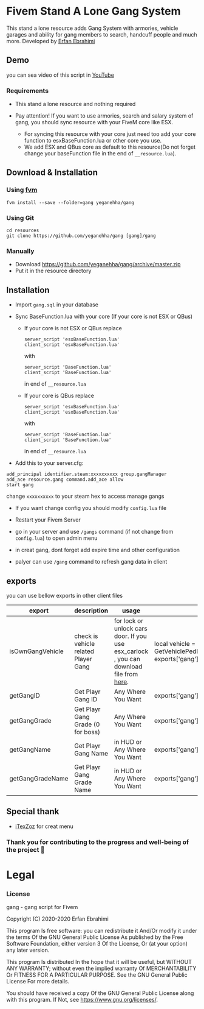 # Fivem Stand A Lone Gang System

This stand a lone resource adds Gang System with armories, vehicle garages and ability for gang members to search, handcuff people and much more.
Developed by [Erfan Ebrahimi](https://erfanebrahimi.ir)

## Demo
you can sea video of this script in [YouTube](https://www.youtube.com/watch?v=7YaAn2Q8k2A)

### Requirements
* This stand a lone resource and nothing required

* Pay attention! If you want to use armories, search and salary system of gang, you should sync resource with your FiveM core like ESX.
  * For syncing this resource with your core just need too add your core function to esxBaseFunction.lua or other core you use.
  * We add ESX and QBus core as default to this resource(Do not forget change your baseFunction file in the end of `__resource.lua`).
  
## Download & Installation

### Using [fvm](https://github.com/qlaffont/fvm-installer)
```
fvm install --save --folder=gang yeganehha/gang
```

### Using Git
```
cd resources
git clone https://github.com/yeganehha/gang [gang]/gang
```

### Manually
- Download https://github.com/yeganehha/gang/archive/master.zip
- Put it in the resource directory


## Installation
- Import `gang.sql` in your database
- Sync BaseFunction.lua with your core (If your core is not ESX or QBus)
   * If your core is not ESX or QBus replace 
		```
		server_script 'esxBaseFunction.lua'
		client_script 'esxBaseFunction.lua'
		```
		with 
		```
		server_script 'BaseFunction.lua'
		client_script 'BaseFunction.lua'
		```
		in end of `__resource.lua`

   * If your core is QBus replace
		```
		server_script 'esxBaseFunction.lua'
		client_script 'esxBaseFunction.lua'
		```
		with 
		```
		server_script 'BaseFunction.lua'
		client_script 'BaseFunction.lua'
		```
		in end of `__resource.lua`

- Add this to your server.cfg:

```
add_principal identifier.steam:xxxxxxxxxx group.gangManager
add_ace resource.gang command.add_ace allow
start gang
```
change `xxxxxxxxxx` to your steam hex to access manage gangs 

- If you want change config you should modify `config.lua` file

- Restart your Fivem Server

- go in your server and use `/gangs` command (if not change from `config.lua`) to open admin menu

- in creat gang, dont forget add expire time and other configuration

- palyer can use `/gang` command to refresh gang data in client


## exports
you can use bellow exports in other client files

 | export	                      	| description                  			| usage 						| Example 																|
 |------------------------------	|---------------------------------------|-------------------------------|-----------------------------------------------------------------------|
 | isOwnGangVehicle                 | check is vehicle related Player Gang	| for lock or unlock cars door. If you use esx_carlock , you can download file from [here](https://forum.cfx.re/t/fivem-gang-system-script/2086523/227).	| local vehicle = GetVehiclePedIsIn(PlayerPedId()) exports['gang']:isOwnGangVehicle(vehicle)	|
 | getGangID					 	| Get Playr Gang ID						| Any Where You Want      		| exports['gang']:getGangID()											|
 | getGangGrade                     | Get Playr Gang Grade (0 for boss)		| Any Where You Want        	| exports['gang']:getGangGrade()										|
 | getGangName                    	| Get Playr Gang Name 					| in HUD or Any Where You Want	| exports['gang']:getGangName()											|
 | getGangGradeName                 | Get Playr Gang Grade Name 			| in HUD or Any Where You Want	| exports['gang']:getGangGradeName()									|


## Special thank
- [iTexZoz](https://github.com/iTexZoz/RageUI) for creat menu

### Thank you for contributing to the progress and well-being of the project 🖤


# Legal
### License
gang - gang script for Fivem

Copyright (C) 2020-2020 Erfan Ebrahimi

This program Is free software: you can redistribute it And/Or modify it under the terms Of the GNU General Public License As published by the Free Software Foundation, either version 3 Of the License, Or (at your option) any later version.

This program Is distributed In the hope that it will be useful, but WITHOUT ANY WARRANTY; without even the implied warranty Of MERCHANTABILITY Or FITNESS FOR A PARTICULAR PURPOSE. See the GNU General Public License For more details.

You should have received a copy Of the GNU General Public License along with this program. If Not, see https://www.gnu.org/licenses/.

